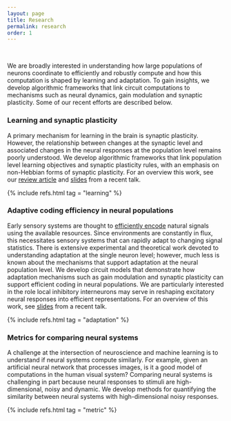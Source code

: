 ```yaml
---
layout: page
title: Research
permalink: research
order: 1
---
```


<br>

<p>
We are broadly interested in understanding how large populations of neurons coordinate to efficiently and robustly compute and how this computation is shaped by learning and adaptation. 
To gain insights, we develop algorithmic frameworks that link circuit computations to mechanisms such as neural dynamics, gain modulation and synaptic plasticity.
Some of our recent efforts are described below.
</p>

<h3>Learning and synaptic plasticity</h3>

<p>
A primary mechanism for learning in the brain is synaptic plasticity. However, the relationship between changes at the synaptic level and associated changes in the neural responses at the population level remains poorly understood. We develop algorithmic frameworks that link population level learning objectives and synaptic plasticity rules, with an emphasis on non-Hebbian forms of synaptic plasticity. For an overview this work, see our <a href="/papers/lipshutz2023normative.pdf">review article</a> and <a href="/slides/njit.pdf">slides</a> from a recent talk.
</p>

{% include refs.html tag = "learning" %}

<h3>Adaptive coding efficiency in neural populations</h3>

<p>
Early sensory systems are thought to <a href="https://en.wikipedia.org/wiki/Efficient_coding_hypothesis">efficiently encode</a> natural signals using the available resources. Since environments are constantly in flux, this necessitates sensory systems that can rapidly adapt to changing signal statistics. There is extensive experimental and theoretical work devoted to understanding adaptation at the single neuron level; however, much less is known about the mechanisms that support adaptation at the neural population level. We develop circuit models that demonstrate how adaptation mechanisms such as gain modulation and synaptic plasticity can support efficient coding in neural populations. We are particularly interested in the role local inhibitory interneurons may serve in reshaping excitatory neural responses into efficient representations. For an overview of this work, see <a href="/slides/utaustin.pdf">slides</a> from a recent talk.
</p>

{% include refs.html tag = "adaptation" %}

<h3>Metrics for comparing neural systems</h3>

<p>
A challenge at the intersection of neuroscience and machine learning is to understand if neural systems compute similarly. For example, given an artificial neural network that processes images, is it a good model of computations in the human visual system? Comparing neural systems is challenging in part because neural responses to stimuli are high-dimensional, noisy and dynamic. We develop methods for quantifying the similarity between neural systems with high-dimensional noisy responses.
</p>

{% include refs.html tag = "metric" %}